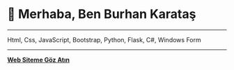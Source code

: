# 👋 Merhaba, Ben Burhan Karataş

---

Html, Css, JavaScript, Bootstrap, Python, Flask, C#, Windows Form

---

[**Web Siteme Göz Atın**](http://burhankaratas.com.tr/)
